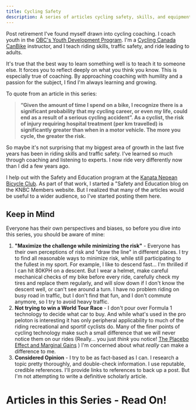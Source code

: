 ```yaml
---
title: Cycling Safety
description: A series of articles cycling safety, skills, and equipment for experienced cyclists
---
```


Post retirement I've found myself drawn into cycling coaching. I coach youth in the [OBC's Youth Development Program](https://www.ottawabicycleclub.ca/index.php/youth-program). I'm a [Cycling Canada CanBike](http://canbikecanada.ca/) instructor, and I teach riding skills, traffic safety, and ride leading to adults.

It's true that the best way to learn something well is to teach it to someone else. It forces you to reflect deeply on what you think you know. This is especially true of coaching. By approaching coaching with humility and a passion for the subject, I find I'm always learning and growing.

To quote from an article in this series:

 > **“Given the amount of time I spend on a bike, I recognize there is a significant probability that my cycling career, or even my life, could end as a result of a serious cycling accident”. As a cyclist, the risk of injury requiring hospital treatment (per km travelled) is significantly greater than when in a motor vehicle. The more you cycle, the greater the risk.**

 So maybe it's not surprising that my biggest area of growth in the last five years has been in riding skills and traffic safety. I've learned so much through coaching and listening to experts. I now ride very differently now than I did a few years ago.

I help out with the Safety and Education program at the [Kanata Nepean Bicycle Club](https://knbc.ca/). As part of that work, I started a
"Safety and Education blog on the KNBC Members website. But I realized that many of the articles would be useful to a wider audience, so I've started posting them here.

## Keep in Mind

Everyone has their own perspectives and biases, so before you dive into this series, you should be aware of mine:

1. **"Maximize the challenge while minimizing the risk"** - Everyone has their own perceptions of risk and "draw the line" in different places. I try to find all reasonable ways to minimize risk, while still participating to the fullest in my sport. For example, I like to descend fast... I'm thrilled if I can hit 80KPH on a descent. But I wear a helmet, make careful mechanical checks of my bike before every ride, carefully check my tires and replace them regularly, and will slow down if I don't know the descent well, or can't see around a turn. I have no problem riding on busy road in traffic, but I don't find that fun, and I don't commute anymore, so I try to avoid heavy traffic.
2. **Not trying to win a World Tour Race** - I don't pour over Formula 1 technology to decide what car to buy. And while what's used in the pro peloton is interesting it has only peripheral applicability to much of the riding recreational and sportif cyclists do. Many of the finer points of cycling technology make such a small difference that we will never notice them on our rides (Really... you just *think* you notice! [The Placebo Effect and Marginal Gains](https://marginalgainspodcast.cc/the-placebo-effect-and-marginal-gains/) ) I'm concerned about what *really* can make a difference to me.
3. **Considered Opinion** - I try to be as fact-based as I can. I research a topic pretty thoroughly, and double-check information. I use reputable, credible references. I'll provide links to references to back up a post. But I'm not attempting to write a definitive  scholarly article.

# Articles in this Series - Read On!

